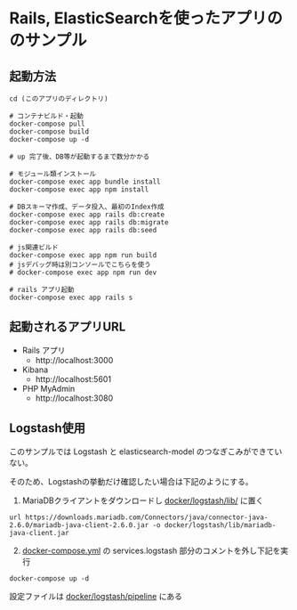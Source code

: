 # Rails, ElasticSearchを使ったアプリののサンプル

## 起動方法

```shell
cd (このアプリのディレクトリ)

# コンテナビルド・起動
docker-compose pull
docker-compose build
docker-compose up -d

# up 完了後、DB等が起動するまで数分かかる

# モジュール類インストール
docker-compose exec app bundle install
docker-compose exec app npm install

# DBスキーマ作成、データ投入、最初のIndex作成
docker-compose exec app rails db:create
docker-compose exec app rails db:migrate
docker-compose exec app rails db:seed

# js関連ビルド
docker-compose exec app npm run build
# jsデバッグ時は別コンソールでこちらを使う
# docker-compose exec app npm run dev

# rails アプリ起動
docker-compose exec app rails s
```

## 起動されるアプリURL

- Rails アプリ
    - http://localhost:3000
- Kibana
    - http://localhost:5601
- PHP MyAdmin
    - http://localhost:3080

## Logstash使用

このサンプルでは Logstash と elasticsearch-model のつなぎこみができていない。

そのため、Logstashの挙動だけ確認したい場合は下記のようにする。

1. MariaDBクライアントをダウンロードし [docker/logstash/lib/](./docker/logstash/lib/) に置く
```
url https://downloads.mariadb.com/Connectors/java/connector-java-2.6.0/mariadb-java-client-2.6.0.jar -o docker/logstash/lib/mariadb-java-client.jar
```
2. [docker-compose.yml](./docker-compose.yml) の services.logstash 部分のコメントを外し下記を実行
```shell
docker-compose up -d
```


設定ファイルは [docker/logstash/pipeline](./docker/logstash/pipeline) にある
